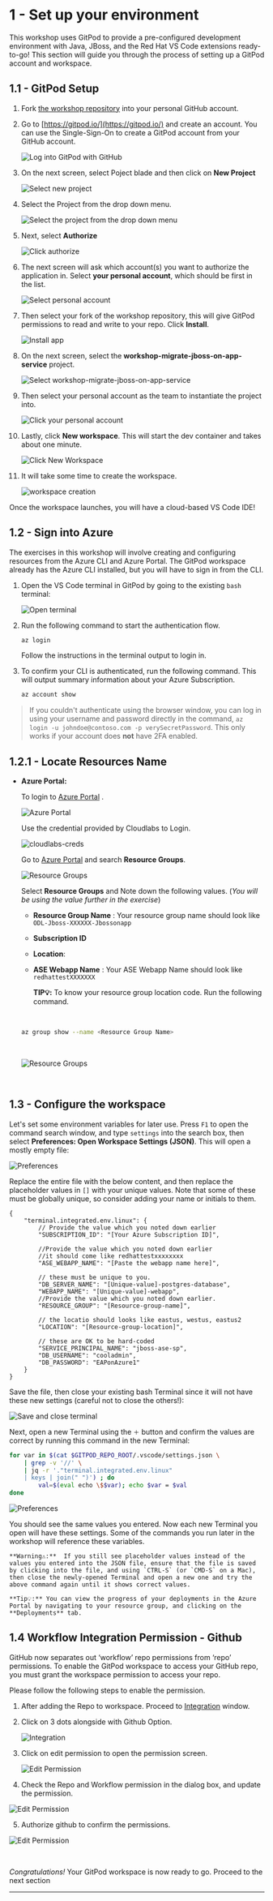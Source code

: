 # 1 - Set up your environment

This workshop uses GitPod to provide a pre-configured development environment with Java, JBoss, and the Red Hat VS Code extensions ready-to-go! This section will guide you through the process of setting up a GitPod account and workspace.

## 1.1 - GitPod Setup

1. Fork [the workshop repository](https://github.com/Azure-Samples/workshop-migrate-jboss-on-app-service) into your personal GitHub account.
2. Go to [https://gitpod.io/](https://gitpod.io/) and create an account. You can use the Single-Sign-On to create a GitPod account from your GitHub account.

    ![Log into GitPod with GitHub](../img/gitpod-login-prompt.png)

3. On the next screen, select Poject blade and then click on **New Project**

    ![Select new project](../img/gitpod-new-project-prompt.png)

4. Select the Project from the drop down menu.

    ![Select the project from the drop down menu](../img/select-the-project.png)

5. Next, select **Authorize**

    ![Click authorize](../img/gitpod-authorize-prompt.png)

6. The next screen will ask which account(s) you want to authorize the application in. Select **your personal account**, which should be first in the list.

   ![Select personal account](../img/gitpod-choose-account-prompt.png)

7. Then select your fork of the workshop repository, this will give GitPod permissions to read and write to your repo. Click **Install**.

   ![Install app](../img/gitpod-select-repository-prompt.png)

8. On the next screen, select the **workshop-migrate-jboss-on-app-service** project.

    ![Select workshop-migrate-jboss-on-app-service](../img/gitpod-select-proejct.png)

9. Then select your personal account as the team to instantiate the project into.

    ![Click your personal account](../img/gitpod-select-team.png)

10. Lastly, click **New workspace**. This will start the dev container and takes about one minute.

    ![Click New Workspace](../img/gitpod-start-workspace-01.png)

11. It will take some time to create the workspace.

    ![workspace creation](../img/gitpod-start-workspace-02.png)

Once the workspace launches, you will have a cloud-based VS Code IDE!

## 1.2 - Sign into Azure

The exercises in this workshop will involve creating and configuring resources from the Azure CLI and Azure Portal. The GitPod workspace already has the Azure CLI installed, but you will have to sign in from the CLI.

1. Open the VS Code terminal in GitPod by going to the existing `bash` terminal:

    ![Open terminal](../img/0-terminal.png)

2. Run the following command to start the authentication flow.

    ```bash
    az login
    ```

    Follow the instructions in the terminal output to login in.

3. To confirm your CLI is authenticated, run the following command. This will output summary information about your Azure Subscription.

    ```bash
    az account show
    ```

> If you couldn't authenticate using the browser window, you can log in using your username and password directly in the command, `az login -u johndoe@contoso.com -p verySecretPassword`. This only works if your account does **not** have 2FA enabled.

## 1.2.1 - Locate Resources Name

* **Azure Portal:**

    To login to [Azure Portal](https://www.portal.azure.com/) . 

    ![Azure Portal](../img/0-azure-portal-login.png)

    Use the credential provided by Cloudlabs to Login.

    ![cloudlabs-creds](../img/0-cloudlabs-creds.png)
    
    Go to [Azure Portal](https://portal.azure.com/) and search **Resource Groups**.

    ![Resource Groups](../img/0-ResourceGroup.png)
    
    Select **Resource Groups** and Note down the following values. (*You will be using the value further in the exercise*)

    * **Resource Group Name** : Your resource group name should look like `ODL-Jboss-XXXXXX-Jbossonapp`
    * **Subscription ID**
    * **Location**:
    * **ASE Webapp Name** : Your ASE Webapp Name should look like `redhattestXXXXXXX`


        **TIP💡:** To know your resource group location code. Run the following command.

    <br>

    ```bash
    az group show --name <Resource Group Name>
    ```

    <br>

    ![Resource Groups](../img/0-aio.png)

    <br>

## 1.3 - Configure the workspace

Let's set some environment variables for later use. Press `F1` to open the command search window, and type `settings` into the search box, then select **Preferences: Open Workspace Settings (JSON)**. This will open a mostly empty file:

![Preferences](../img/0-prefs.png)

Replace the entire file with the below content, and then replace the placeholder values in `[]` with your unique values. Note that some of these must be globally unique, so consider adding your name or initials to them.

```jsonc
{
    "terminal.integrated.env.linux": {
        // Provide the value which you noted down earlier
        "SUBSCRIPTION_ID": "[Your Azure Subscription ID]",

        //Provide the value which you noted down earlier
        //it should come like redhattestxxxxxxxx
        "ASE_WEBAPP_NAME": "[Paste the webapp name here]", 

        // these must be unique to you.
        "DB_SERVER_NAME": "[Unique-value]-postgres-database",
        "WEBAPP_NAME": "[Unique-value]-webapp",
        //Provide the value which you noted down earlier.
        "RESOURCE_GROUP": "[Resource-group-name]", 
        
        // the locatio should looks like eastus, westus, eastus2
        "LOCATION": "[Resource-group-location]",   

        // these are OK to be hard-coded
        "SERVICE_PRINCIPAL_NAME": "jboss-ase-sp",
        "DB_USERNAME": "cooladmin",
        "DB_PASSWORD": "EAPonAzure1"
    }
}
```

Save the file, then close your existing bash Terminal since it will not have these new settings (careful not to close the others!):

![Save and close terminal](../img/0-bash-kill.png)

Next, open a new Terminal using the `＋` button and confirm the values are correct by running this command in the new Terminal:

```sh
for var in $(cat $GITPOD_REPO_ROOT/.vscode/settings.json \
    | grep -v '//' \
    | jq -r '."terminal.integrated.env.linux"
    | keys | join(" ")') ; do 
        val=$(eval echo \$$var); echo $var = $val
done
```

![Preferences](../img/0-env-test.png)

You should see the same values you entered. Now each new Terminal you open will have these settings. Some of the commands you run later in the workshop will reference these variables.

```
**Warning⚠️:**  If you still see placeholder values instead of the values you entered into the JSON file, ensure that the file is saved by clicking into the file, and using `CTRL-S` (or `CMD-S` on a Mac), then close the newly-opened Terminal and open a new one and try the above command again until it shows correct values.
```
```
**Tip💡:** You can view the progress of your deployments in the Azure Portal by navigating to your resource group, and clicking on the **Deployments** tab.
```

## 1.4 Workflow Integration Permission - Github


GitHub now separates out ‘workflow’ repo permissions from ‘repo’ permissions. To enable the GitPod workspace to access your GitHub repo, you must grant the workspace permission to access your repo.

Please follow the following steps to enable the permission. 

1. After adding the Repo to workspace. Proceed to [Integration](https://gitpod.io/integrations) window.

2. Click on 3 dots alongside with Github Option.

    ![Integration](../img/0-github.png)

3. Click on edit permission to open the permission screen.

    ![Edit Permission](../img/0-github-edit.png)

4. Check the Repo and Workflow permission in the dialog box, and update the permission.

![Edit Permission](../img/0-github-permission.png)

5. Authorize github to confirm the permissions. 

![Edit Permission](../img/0-github-authorize.png)

<br>

*Congratulations!* Your GitPod workspace is now ready to go. Proceed to the next section
<br>

---
